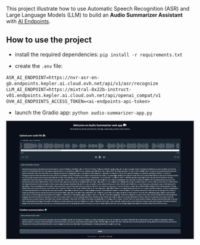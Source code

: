 This project illustrate how to use Automatic Speech Recognition (ASR) and Large Language Models (LLM) to build an **Audio Summarizer Assistant** with [AI Endpoints](https://endpoints.ai.cloud.ovh.net/).

## How to use the project

- install the required dependencies: `pip install -r requirements.txt`

- create the `.env` file:
```
ASR_AI_ENDPOINT=https://nvr-asr-en-gb.endpoints.kepler.ai.cloud.ovh.net/api/v1/asr/recognize
LLM_AI_ENDPOINT=https://mixtral-8x22b-instruct-v01.endpoints.kepler.ai.cloud.ovh.net/api/openai_compat/v1
OVH_AI_ENDPOINTS_ACCESS_TOKEN=<ai-endpoints-api-token>
```  

- launch the Gradio app: `python audio-summarizer-app.py`

![image](audio-summarizer-web-app.png)
